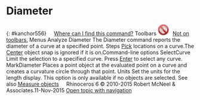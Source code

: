 ---
---


# Diameter
{: #kanchor556}
 [![images/transparent.gif](images/transparent.gif)Where can I find this command?](javascript:void(0);) Toolbars
![images/-no-toolbar-button.png](images/-no-toolbar-button.png) [Not on toolbars.](toolbarwhattodo.html) 
Menus
Analyze
Diameter
The Diameter command reports the diameter of a curve at a specified point.
Steps
 [Pick](pick-location.html) locations on a curve.The [Center](object-snaps.html#osnap-center) object snap is ignored if it is on.Command-line options
SelectCurve
Limit the selection to a specified curve.
Press [Enter](enter-key.html) to select any curve.
MarkDiameter
Places a point object at the evaluated point on a curve and creates a curvature circle through that point.
Units
Set the units for the length display.
This option is only available if no objects are selected.
See also
 [Measure objects](sak-measure.html) 
&#160;
&#160;
Rhinoceros 6 © 2010-2015 Robert McNeel &amp; Associates.11-Nov-2015
 [Open topic with navigation](diameter.html) 

